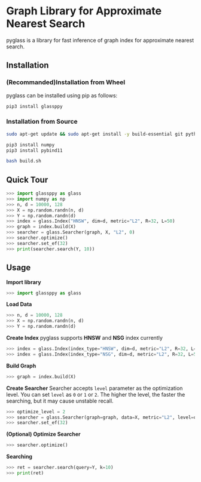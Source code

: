 # Graph Library for Approximate Nearest Search

pyglass is a library for fast inference of graph index for approximate nearest search.

## Installation
### (Recommanded)Installation from Wheel
pyglass can be installed using pip as follows:
```bash
pip3 install glassppy
```

### Installation from Source
``` bash
sudo apt-get update && sudo apt-get install -y build-essential git python3 python3-distutils python3-venv
```
``` bash
pip3 install numpy
pip3 install pybind11
```
``` bash
bash build.sh
```

## Quick Tour

```python
>>> import glassppy as glass
>>> import numpy as np
>>> n, d = 10000, 128
>>> X = np.random.randn(n, d)
>>> Y = np.random.randn(d)
>>> index = glass.Index("HNSW", dim=d, metric="L2", R=32, L=50)
>>> graph = index.build(X)
>>> searcher = glass.Searcher(graph, X, "L2", 0)
>>> searcher.optimize()
>>> searcher.set_ef(32)
>>> print(searcher.search(Y, 10))
```

## Usage
**Import library**
```python
>>> import glassppy as glass
```
**Load Data**
```python
>>> n, d = 10000, 128
>>> X = np.random.randn(n, d)
>>> Y = np.random.randn(d)
```
**Create Index**
pyglass supports **HNSW** and **NSG** index currently
```python
>>> index = glass.Index(index_type="HNSW", dim=d, metric="L2", R=32, L=50)
>>> index = glass.Index(index_type="NSG", dim=d, metric="L2", R=32, L=50)
```
**Build Graph**
```python
>>> graph = index.build(X)
```
**Create Searcher**
Searcher accepts `level` parameter as the optimization level. You can set `level` as `0` or `1` or `2`. The higher the level, the faster the searching, but it may cause unstable recall.
```python
>>> optimize_level = 2
>>> searcher = glass.Searcher(graph=graph, data=X, metric="L2", level=optimize_level)
>>> searcher.set_ef(32)
```
**(Optional) Optimize Searcher**
```python
>>> searcher.optimize()
```
**Searching**
```python
>>> ret = searcher.search(query=Y, k=10)
>>> print(ret)
```

